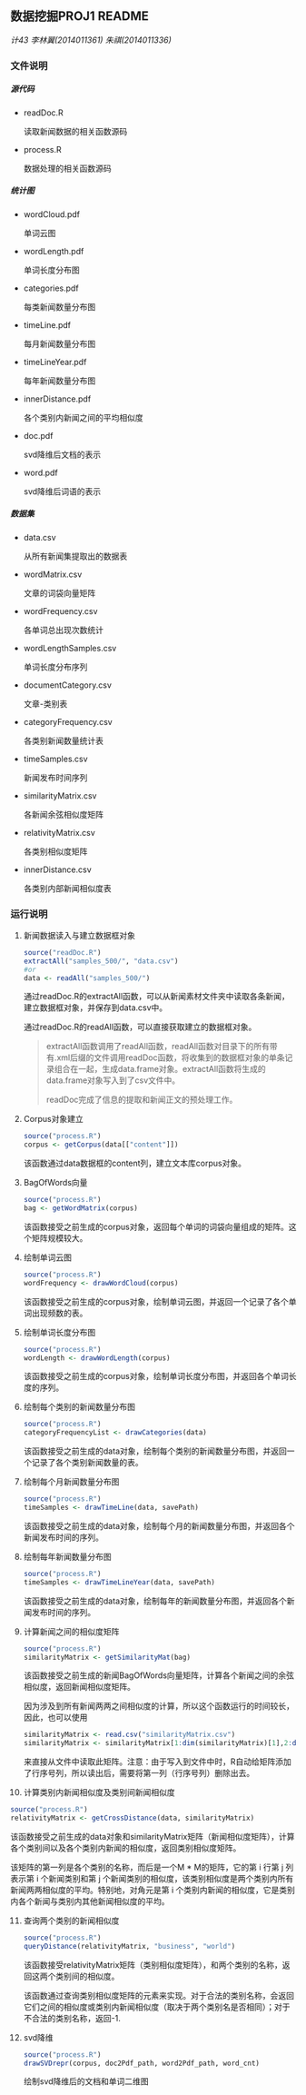 ## 数据挖掘PROJ1 README

*计43 李林翼(2014011361) 朱祺(2014011336)*

### 文件说明

##### 源代码

+ readDoc.R

  读取新闻数据的相关函数源码

+ process.R

  数据处理的相关函数源码

##### 统计图

+ wordCloud.pdf

  单词云图

+ wordLength.pdf

  单词长度分布图

+ categories.pdf

  每类新闻数量分布图

+ timeLine.pdf

  每月新闻数量分布图

+ timeLineYear.pdf

  每年新闻数量分布图

+ innerDistance.pdf

  各个类别内新闻之间的平均相似度

+ doc.pdf

  svd降维后文档的表示

+ word.pdf

  svd降维后词语的表示

##### 数据集

+ data.csv

  从所有新闻集提取出的数据表

+ wordMatrix.csv

  文章的词袋向量矩阵

+ wordFrequency.csv

  各单词总出现次数统计

+ wordLengthSamples.csv

  单词长度分布序列

+ documentCategory.csv

  文章-类别表

+ categoryFrequency.csv

  各类别新闻数量统计表

+ timeSamples.csv

  新闻发布时间序列

+ similarityMatrix.csv

  各新闻余弦相似度矩阵

+ relativityMatrix.csv

  各类别相似度矩阵

+ innerDistance.csv

  各类别内部新闻相似度表

### 运行说明

1. 新闻数据读入与建立数据框对象

   ```R
   source("readDoc.R")
   extractAll("samples_500/", "data.csv")
   #or
   data <- readAll("samples_500/")
   ```

   通过readDoc.R的extractAll函数，可以从新闻素材文件夹中读取各条新闻，建立数据框对象，并保存到data.csv中。

   通过readDoc.R的readAll函数，可以直接获取建立的数据框对象。

   > extractAll函数调用了readAll函数，readAll函数对目录下的所有带有.xml后缀的文件调用readDoc函数，将收集到的数据框对象的单条记录组合在一起，生成data.frame对象。extractAll函数将生成的data.frame对象写入到了csv文件中。
   >
   > readDoc完成了信息的提取和新闻正文的预处理工作。

2. Corpus对象建立

   ```R
   source("process.R")
   corpus <- getCorpus(data[["content"]])
   ```

   该函数通过data数据框的content列，建立文本库corpus对象。

3. BagOfWords向量

   ```R
   source("process.R")
   bag <- getWordMatrix(corpus)
   ```

   该函数接受之前生成的corpus对象，返回每个单词的词袋向量组成的矩阵。这个矩阵规模较大。

4. 绘制单词云图

   ```R
   source("process.R")
   wordFrequency <- drawWordCloud(corpus)
   ```

   该函数接受之前生成的corpus对象，绘制单词云图，并返回一个记录了各个单词出现频数的表。

5. 绘制单词长度分布图

   ```R
   source("process.R")
   wordLength <- drawWordLength(corpus)
   ```

   该函数接受之前生成的corpus对象，绘制单词长度分布图，并返回各个单词长度的序列。

6. 绘制每个类别的新闻数量分布图

   ```R
   source("process.R")
   categoryFrequencyList <- drawCategories(data)
   ```

   该函数接受之前生成的data对象，绘制每个类别的新闻数量分布图，并返回一个记录了各个类别新闻数量的表。

7. 绘制每个月新闻数量分布图

   ```R
   source("process.R")
   timeSamples <- drawTimeLine(data, savePath)
   ```

   该函数接受之前生成的data对象，绘制每个月的新闻数量分布图，并返回各个新闻发布时间的序列。

8. 绘制每年新闻数量分布图

   ```R
   source("process.R")
   timeSamples <- drawTimeLineYear(data, savePath)
   ```

   该函数接受之前生成的data对象，绘制每年的新闻数量分布图，并返回各个新闻发布时间的序列。

9. 计算新闻之间的相似度矩阵

   ```R
   source("process.R")
   similarityMatrix <- getSimilarityMat(bag)
   ```

   该函数接受之前生成的新闻BagOfWords向量矩阵，计算各个新闻之间的余弦相似度，返回新闻相似度矩阵。

   因为涉及到所有新闻两两之间相似度的计算，所以这个函数运行的时间较长，因此，也可以使用

   ```R
   similarityMatrix <- read.csv("similarityMatrix.csv")
   similarityMatrix <- similarityMatrix[1:dim(similarityMatrix)[1],2:dim(similarityMatrix)[2]]
   ```

   来直接从文件中读取此矩阵。注意：由于写入到文件中时，R自动给矩阵添加了行序号列，所以读出后，需要将第一列（行序号列）删除出去。

10. 计算类别内新闻相似度及类别间新闻相似度

   ```R
   source("process.R")
   relativityMatrix <- getCrossDistance(data, similarityMatrix)
   ```

   该函数接受之前生成的data对象和similarityMatrix矩阵（新闻相似度矩阵），计算各个类别间以及各个类别内新闻的相似度，返回类别相似度矩阵。

   该矩阵的第一列是各个类别的名称，而后是一个M * M的矩阵，它的第 i 行第 j 列表示第 i 个新闻类别和第 j 个新闻类别的相似度，该类别相似度是两个类别内所有新闻两两相似度的平均。特别地，对角元是第 i 个类别内新闻的相似度，它是类别内各个新闻与类别内其他新闻相似度的平均。

11. 查询两个类别的新闻相似度

    ```R
    source("process.R")
    queryDistance(relativityMatrix, "business", "world")
    ```

    该函数接受relativityMatrix矩阵（类别相似度矩阵），和两个类别的名称，返回这两个类别间的相似度。

    该函数通过查询类别相似度矩阵的元素来实现。对于合法的类别名称，会返回它们之间的相似度或类别内新闻相似度（取决于两个类别名是否相同）；对于不合法的类别名称，返回-1.

12. svd降维

    ```R
    source("process.R")
    drawSVDrepr(corpus, doc2Pdf_path, word2Pdf_path, word_cnt)
    ```

    绘制svd降维后的文档和单词二维图